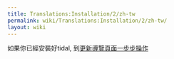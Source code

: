 ```yaml
---
title: Translations:Installation/2/zh-tw
permalink: wiki/Translations:Installation/2/zh-tw/
layout: wiki
---
```


如果你已經安裝好tidal, 到[更新導覽頁面一步步操作](/wiki/Upgrading "wikilink")

